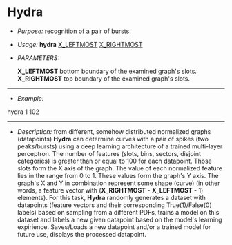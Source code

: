 # Hydra
* _Purpose:_ recognition of a pair of bursts.
* _Usage:_ **hydra** <ins>X_LEFTMOST</ins> <ins>X_RIGHTMOST</ins>
* _PARAMETERS:_

    **X_LEFTMOST** bottom boundary of the examined graph's slots.<br/>
	**X_RIGHTMOST** top boundary of the examined graph's slots.<br/>


---


* _Example:_

hydra 1 102<br/>


---

* _Description:_ from different, somehow distributed normalized graphs (datapoints) **Hydra** can determine curves with a pair of spikes (two peaks/bursts) using a deep learning architecture of a trained multi-layer perceptron. The number of features (slots, bins, sectors, disjoint categories) is greater than or equal to 100 for each datapoint. Those slots form the X axis of the graph. The value of each normalized feature lies in the range from 0 to 1. These values form the graph's Y axis. The graph's X and Y in combination represent some shape (curve) (in other words, a feature vector with (**X_RIGHTMOST** - **X_LEFTMOST** - 1) elements). For this task, **Hydra** randomly generates a dataset with datapoints (feature vectors and their corresponding True(1)/False(0) labels) based on sampling from a different PDFs, trains a model on this dataset and labels a new given datapoint based on the model's learning expirience. Saves/Loads a new datapoint and/or a trained model for future use, displays the processed datapoint.

